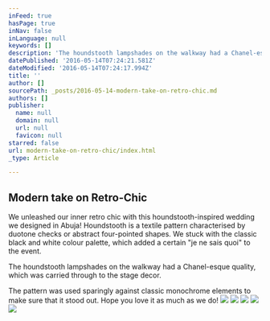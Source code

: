 ```yaml
---
inFeed: true
hasPage: true
inNav: false
inLanguage: null
keywords: []
description: 'The houndstooth lampshades on the walkway had a Chanel-esque quality, which was carried through to the stage decor.'
datePublished: '2016-05-14T07:24:21.581Z'
dateModified: '2016-05-14T07:24:17.994Z'
title: ''
author: []
sourcePath: _posts/2016-05-14-modern-take-on-retro-chic.md
authors: []
publisher:
  name: null
  domain: null
  url: null
  favicon: null
starred: false
url: modern-take-on-retro-chic/index.html
_type: Article

---
```

## Modern take on Retro-Chic

We unleashed our inner retro chic with this houndstooth-inspired wedding we designed in Abuja! Houndstooth is a textile pattern characterised by duotone checks or abstract four-pointed shapes. We stuck with the classic black and white colour palette, which added a certain "je ne sais quoi" to the event.

The houndstooth lampshades on the walkway had a Chanel-esque quality, which was carried through to the stage decor.

The pattern was used sparingly against classic monochrome elements to make sure that it stood out. Hope you love it as much as we do!
![](https://the-grid-user-content.s3-us-west-2.amazonaws.com/d1140b6c-dfce-41d8-9cf4-18ca4d94c524.png)
![](https://the-grid-user-content.s3-us-west-2.amazonaws.com/09c329b4-0661-462d-8558-02d1a809734d.png)
![](https://the-grid-user-content.s3-us-west-2.amazonaws.com/7b4d3cb3-96a8-410a-bac1-23f519544dd6.png)
![](https://the-grid-user-content.s3-us-west-2.amazonaws.com/93bcc004-249e-4c4d-88f4-6926eb7a5fed.png)
![](https://the-grid-user-content.s3-us-west-2.amazonaws.com/a8e6cf16-757e-448a-a3a3-15c4ad876768.png)